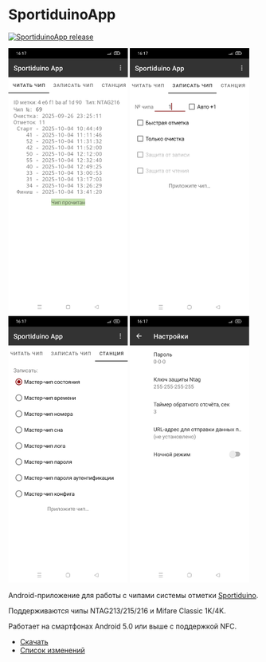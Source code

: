 # SportiduinoApp

[![SportiduinoApp release](https://img.shields.io/github/v/release/sportiduino/sportiduinoapp)](https://github.com/sportiduino/sportiduinoapp/releases)

<p float="left">
  <img src="/img/read-card-ru.png" width="240"/>
  <img src="/img/write-card-ru.png" width="240"/>
  <img src="/img/write-station-ru.png" width="240"/>
  <img src="/img/settings-ru.png" width="240"/>
</p>

Android-приложение для работы с чипами системы отметки [Sportiduino](https://github.com/sportiduino/sportiduino).

Поддерживаются чипы NTAG213/215/216 и Mifare Classic 1K/4K.

Работает на смартфонах Android 5.0 или выше с поддержкой NFC.

- [Скачать](https://github.com/sportiduino/SportiduinoApp/releases/latest)
- [Список изменений](CHANGELOG.ru.md)

